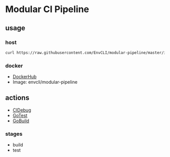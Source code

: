 # Modular CI Pipeline

## usage

### host

```bash
curl https://raw.githubusercontent.com/EnvCLI/modular-pipeline/master/install.sh | sudo sh
```

### docker

- [DockerHub](https://hub.docker.com/r/envcli/modular-pipeline)
- Image: envcli/modular-pipeline

## actions

- [CIDebug](actions/ci-debug)
- [GoTest](actions/go-test)
- [GoBuild](actions/go-build)

### stages

- build
- test
